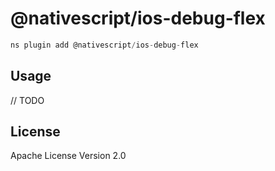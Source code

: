# @nativescript/ios-debug-flex

```javascript
ns plugin add @nativescript/ios-debug-flex
```

## Usage

// TODO

## License

Apache License Version 2.0
